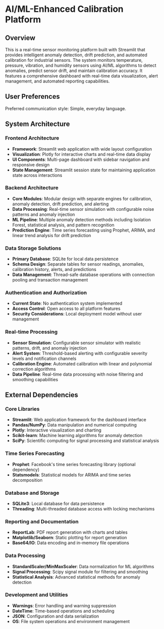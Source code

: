 # AI/ML-Enhanced Calibration Platform

## Overview

This is a real-time sensor monitoring platform built with Streamlit that provides intelligent anomaly detection, drift prediction, and automated calibration for industrial sensors. The system monitors temperature, pressure, vibration, and humidity sensors using AI/ML algorithms to detect anomalies, predict sensor drift, and maintain calibration accuracy. It features a comprehensive dashboard with real-time data visualization, alert management, and automated reporting capabilities.

## User Preferences

Preferred communication style: Simple, everyday language.

## System Architecture

### Frontend Architecture
- **Framework**: Streamlit web application with wide layout configuration
- **Visualization**: Plotly for interactive charts and real-time data display
- **UI Components**: Multi-page dashboard with sidebar navigation and responsive design
- **State Management**: Streamlit session state for maintaining application state across interactions

### Backend Architecture
- **Core Modules**: Modular design with separate engines for calibration, anomaly detection, drift prediction, and alerting
- **Data Processing**: Real-time sensor simulation with configurable noise patterns and anomaly injection
- **ML Pipeline**: Multiple anomaly detection methods including Isolation Forest, statistical analysis, and pattern recognition
- **Prediction Engine**: Time series forecasting using Prophet, ARIMA, and linear trend analysis for drift prediction

### Data Storage Solutions
- **Primary Database**: SQLite for local data persistence
- **Schema Design**: Separate tables for sensor readings, anomalies, calibration history, alerts, and predictions
- **Data Management**: Thread-safe database operations with connection pooling and transaction management

### Authentication and Authorization
- **Current State**: No authentication system implemented
- **Access Control**: Open access to all platform features
- **Security Considerations**: Local deployment model without user management

### Real-time Processing
- **Sensor Simulation**: Configurable sensor simulator with realistic patterns, drift, and anomaly injection
- **Alert System**: Threshold-based alerting with configurable severity levels and notification channels
- **Calibration Engine**: Automated calibration with linear and polynomial correction algorithms
- **Data Pipeline**: Real-time data processing with noise filtering and smoothing capabilities

## External Dependencies

### Core Libraries
- **Streamlit**: Web application framework for the dashboard interface
- **Pandas/NumPy**: Data manipulation and numerical computing
- **Plotly**: Interactive visualization and charting
- **Scikit-learn**: Machine learning algorithms for anomaly detection
- **SciPy**: Scientific computing for signal processing and statistical analysis

### Time Series Forecasting
- **Prophet**: Facebook's time series forecasting library (optional dependency)
- **Statsmodels**: Statistical models for ARIMA and time series decomposition

### Database and Storage
- **SQLite3**: Local database for data persistence
- **Threading**: Multi-threaded database access with locking mechanisms

### Reporting and Documentation
- **ReportLab**: PDF report generation with charts and tables
- **Matplotlib/Seaborn**: Static plotting for report generation
- **Base64/IO**: Data encoding and in-memory file operations

### Data Processing
- **StandardScaler/MinMaxScaler**: Data normalization for ML algorithms
- **Signal Processing**: Scipy signal module for filtering and smoothing
- **Statistical Analysis**: Advanced statistical methods for anomaly detection

### Development and Utilities
- **Warnings**: Error handling and warning suppression
- **DateTime**: Time-based operations and scheduling
- **JSON**: Configuration and data serialization
- **OS**: File system operations and environment management